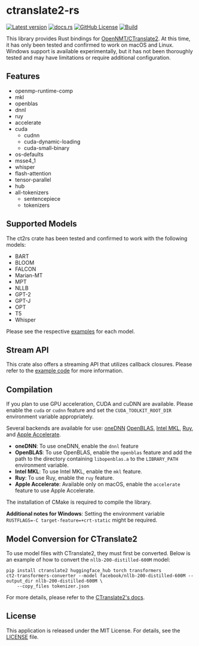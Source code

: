 # ctranslate2-rs

[![Latest version](https://img.shields.io/crates/v/ct2rs.svg)](https://crates.io/crates/ct2rs)
[![docs.rs](https://img.shields.io/docsrs/ct2rs)](https://docs.rs/ct2rs)
[![GitHub License](https://img.shields.io/github/license/jkawamoto/ctranslate2-rs)](https://github.com/jkawamoto/ctranslate2-rs/blob/main/LICENSE)
[![Build](https://github.com/jkawamoto/ctranslate2-rs/actions/workflows/build.yaml/badge.svg)](https://github.com/jkawamoto/ctranslate2-rs/actions/workflows/build.yaml)

This library provides Rust bindings for [OpenNMT/CTranslate2](https://github.com/OpenNMT/CTranslate2).
At this time, it has only been tested and confirmed to work on macOS and Linux.
Windows support is available experimentally,
but it has not been thoroughly tested and may have limitations or require additional configuration.

## Features

- openmp-runtime-comp
- mkl
- openblas
- dnnl
- ruy
- accelerate
- cuda
  - cudnn
  - cuda-dynamic-loading
  - cuda-small-binary
- os-defaults
- msse4_1
- whisper
- flash-attention
- tensor-parallel
- hub
- all-tokenizers
  - sentencepiece
  - tokenizers

## Supported Models

The ct2rs crate has been tested and confirmed to work with the following models:

- BART
- BLOOM
- FALCON
- Marian-MT
- MPT
- NLLB
- GPT-2
- GPT-J
- OPT
- T5
- Whisper

Please see the respective
[examples](https://github.com/jkawamoto/ctranslate2-rs/tree/main/examples)
for each model.

## Stream API

This crate also offers a streaming API that utilizes callback closures.
Please refer to the [example code](https://github.com/jkawamoto/ctranslate2-rs/blob/main/examples/stream.rs)
for more information.

## Compilation

If you plan to use GPU acceleration, CUDA and cuDNN are available.
Please enable the `cuda` or `cudnn` feature and set the `CUDA_TOOLKIT_ROOT_DIR` environment variable appropriately.

Several backends are available for use:
[oneDNN](https://www.intel.com/content/www/us/en/developer/tools/oneapi/onednn.html)
[OpenBLAS](https://www.openblas.net/),
[Intel MKL](https://www.intel.com/content/www/us/en/developer/tools/oneapi/onemkl.html),
[Ruy](https://github.com/google/ruy),
and [Apple Accelerate](https://developer.apple.com/documentation/accelerate).

- **oneDNN**: To use oneDNN, enable the `dnnl` feature
- **OpenBLAS**: To use OpenBLAS, enable the `openblas` feature and add the path to the directory
  containing `libopenblas.a` to the `LIBRARY_PATH` environment variable.
- **Intel MKL**: To use Intel MKL, enable the `mkl` feature.
- **Ruy**: To use Ruy, enable the `ruy` feature.
- **Apple Accelerate**: Available only on macOS, enable the `accelerate` feature to use Apple Accelerate.

The installation of CMake is required to compile the library.

**Additional notes for Windows**:
Setting the environment variable `RUSTFLAGS=-C target-feature=+crt-static` might be required.

## Model Conversion for CTranslate2

To use model files with CTranslate2, they must first be converted.
Below is an example of how to convert the `nllb-200-distilled-600M` model:

```shell-session
pip install ctranslate2 huggingface_hub torch transformers
ct2-transformers-converter --model facebook/nllb-200-distilled-600M --output_dir nllb-200-distilled-600M \
    --copy_files tokenizer.json
```

For more details, please refer to
the [CTranslate2's docs](https://opennmt.net/CTranslate2/guides/transformers.html#nllb).

## License

This application is released under the MIT License. For details, see the [LICENSE](LICENSE) file.
